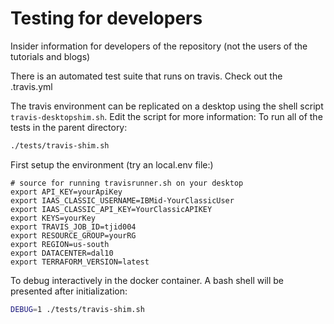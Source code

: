 # Testing for developers
Insider information for developers of the repository (not the users of the tutorials and blogs)

There is an automated test suite that runs on travis.  Check out the .travis.yml

The travis environment can be replicated on a desktop using the shell script `travis-desktopshim.sh`.  Edit the script for more information: To run all of the tests in the parent directory:

```sh
./tests/travis-shim.sh
```

First setup the environment (try an local.env file:)
```
# source for running travisrunner.sh on your desktop
export API_KEY=yourApiKey
export IAAS_CLASSIC_USERNAME=IBMid-YourClassicUser
export IAAS_CLASSIC_API_KEY=YourClassicAPIKEY
export KEYS=yourKey
export TRAVIS_JOB_ID=tjid004
export RESOURCE_GROUP=yourRG
export REGION=us-south
export DATACENTER=dal10
export TERRAFORM_VERSION=latest
```

To debug interactively in the docker container.  A bash shell will be presented after initialization:

```sh
DEBUG=1 ./tests/travis-shim.sh
```




